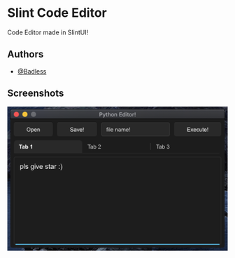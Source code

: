 
# Slint Code Editor

Code Editor made in SlintUI!


## Authors

- [@Badless](https://www.github.com/Badless)


## Screenshots

![Screenshot](https://github.com/Badless/slint-editor/blob/main/Screenshot%202023-07-10%20at%2021.07.43.png)
